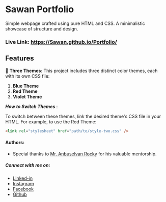 # Sawan Portfolio

Simple webpage crafted using pure HTML and CSS. A minimalistic showcase of structure and design.

### Live Link: https://Sawan.github.io/Portfolio/

## Features

🎨 **Three Themes**: This project includes three distinct color themes, each with its own CSS file:

1. **Blue Theme**
2. **Red Theme**
3. **Violet Theme**

**_How to Switch Themes_** :

To switch between these themes, link the desired theme's CSS file in your HTML. For example, to use the Red Theme:

```html
<link rel="stylesheet" href="path/to/style-two.css" />
```

#### Authors:

- Special thanks to [Mr. Anbuselvan
  Rocky](https://github.com/anburocky3) for his valuable mentorship.

##### Connect with me on:

- [Linked-in](https://www.linkedin.com/in/sawan-upadhyay123/)
- [Instagram](https://www.instagram.com/krish_upadhyay256/)
- [Facebook](https://x.com/Sawan24Upadhyay)
- [Github](https://github.com/Sawan24)
